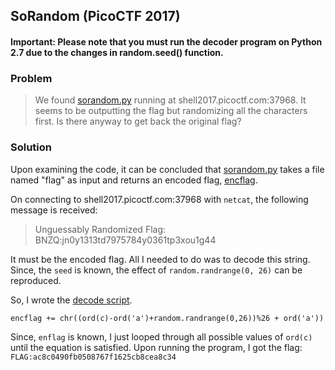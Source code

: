 ## SoRandom (PicoCTF 2017)
#### Important: Please note that you must run the decoder program on Python 2.7 due to the changes in random.seed() function.

### Problem
> We found [sorandom.py](/PicoCTF2017/SoRandom/sorandom.py) running at shell2017.picoctf.com:37968. It seems to be outputting the flag but randomizing all the characters first. Is there anyway to get back the original flag?

### Solution
Upon examining the code, it can be concluded that [sorandom.py](/PicoCTF2017/SoRandom/sorandom.py) takes a file named "flag" as input and returns an encoded flag, [encflag](/PicoCTF2017/SoRandom/encflag).

On connecting to shell2017.picoctf.com:37968 with `netcat`, the following message is received:
> Unguessably Randomized Flag: BNZQ:jn0y1313td7975784y0361tp3xou1g44

It must be the encoded flag. All I needed to do was to decode this string. Since, the `seed` is known, the effect of `random.randrange(0, 26)` can be reproduced.

So, I wrote the [decode script](/PicoCTF2017/SoRandom/sorandom.py).
```
encflag += chr((ord(c)-ord('a')+random.randrange(0,26))%26 + ord('a'))
```
Since, `enflag` is known, I just looped through all possible values of `ord(c)` until the equation is satisfied.
Upon running the program, I got the flag:<br>
`FLAG:ac8c0490fb0508767f1625cb8cea8c34`
